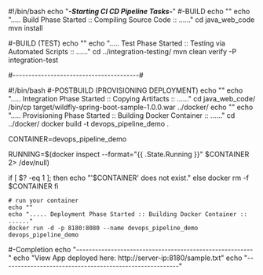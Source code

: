 #!/bin/bash
echo "*******-Starting CI CD Pipeline Tasks-*******"
#-BUILD
echo ""
echo "..... Build Phase Started :: Compiling Source Code :: ......"
cd java_web_code
mvn install

#-BUILD (TEST)
echo ""
echo "..... Test Phase Started :: Testing via Automated Scripts :: ......"
cd ../integration-testing/
mvn clean verify -P integration-test

#----------------------------------------#

#!/bin/bash
#-POSTBUILD (PROVISIONING DEPLOYMENT)
echo ""
echo "..... Integration Phase Started :: Copying Artifacts :: ......"
cd java_web_code/
/bin/cp target/wildfly-spring-boot-sample-1.0.0.war ../docker/
echo ""
echo "..... Provisioning Phase Started :: Building Docker Container :: ......"
cd ../docker/
docker build -t devops_pipeline_demo .


CONTAINER=devops_pipeline_demo
 
RUNNING=$(docker inspect --format="{{ .State.Running }}" $CONTAINER 2> /dev/null)

if [ $? -eq 1 ]; then
  echo "'$CONTAINER' does not exist."
else
  docker rm -f $CONTAINER
fi

    # run your container
    echo ""
	echo "..... Deployment Phase Started :: Building Docker Container :: ......"
	docker run -d -p 8180:8080 --name devops_pipeline_demo devops_pipeline_demo


#-Completion
echo "--------------------------------------------------------"
echo "View App deployed here: http://server-ip:8180/sample.txt"
echo "--------------------------------------------------------"
